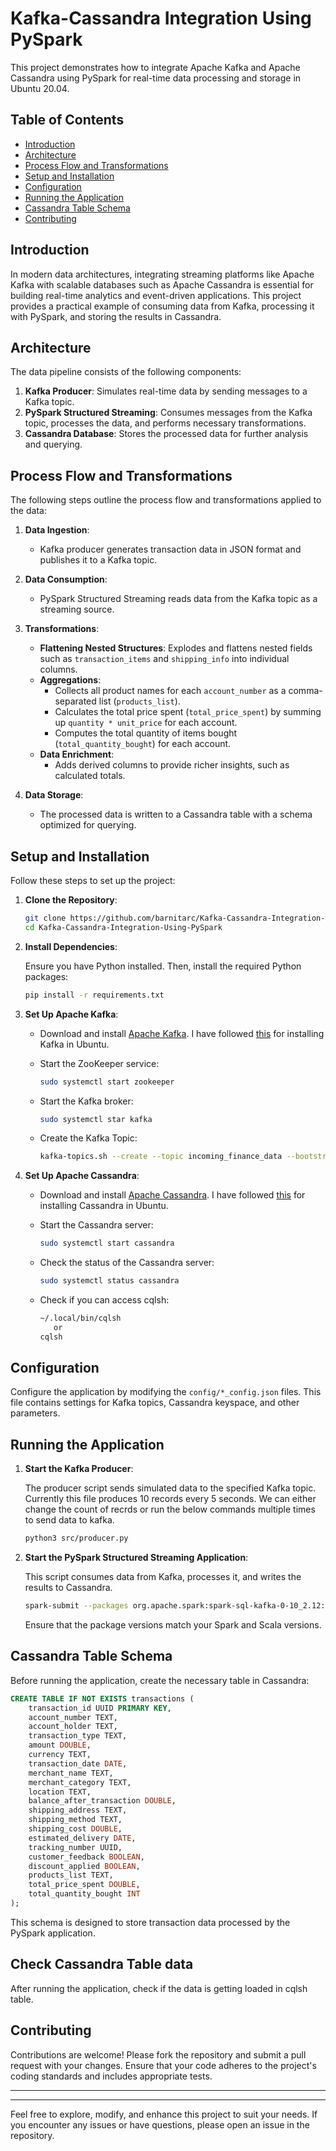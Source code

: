 # Kafka-Cassandra Integration Using PySpark

This project demonstrates how to integrate Apache Kafka and Apache Cassandra using PySpark for real-time data processing and storage in Ubuntu 20.04.

## Table of Contents

- [Introduction](#introduction)
- [Architecture](#architecture)
- [Process Flow and Transformations](#process-flow-and-transformations)
- [Setup and Installation](#setup-and-installation)
- [Configuration](#configuration)
- [Running the Application](#running-the-application)
- [Cassandra Table Schema](#cassandra-table-schema)
- [Contributing](#contributing)

## Introduction

In modern data architectures, integrating streaming platforms like Apache Kafka with scalable databases such as Apache Cassandra is essential for building real-time analytics and event-driven applications. This project provides a practical example of consuming data from Kafka, processing it with PySpark, and storing the results in Cassandra.

## Architecture

The data pipeline consists of the following components:

1. **Kafka Producer**: Simulates real-time data by sending messages to a Kafka topic.
2. **PySpark Structured Streaming**: Consumes messages from the Kafka topic, processes the data, and performs necessary transformations.
3. **Cassandra Database**: Stores the processed data for further analysis and querying.

## Process Flow and Transformations

The following steps outline the process flow and transformations applied to the data:

1. **Data Ingestion**:
   - Kafka producer generates transaction data in JSON format and publishes it to a Kafka topic.

2. **Data Consumption**:
   - PySpark Structured Streaming reads data from the Kafka topic as a streaming source.

3. **Transformations**:
   - **Flattening Nested Structures**: Explodes and flattens nested fields such as `transaction_items` and `shipping_info` into individual columns.
   - **Aggregations**:
     - Collects all product names for each `account_number` as a comma-separated list (`products_list`).
     - Calculates the total price spent (`total_price_spent`) by summing up `quantity * unit_price` for each account.
     - Computes the total quantity of items bought (`total_quantity_bought`) for each account.
   - **Data Enrichment**:
     - Adds derived columns to provide richer insights, such as calculated totals.

4. **Data Storage**:
   - The processed data is written to a Cassandra table with a schema optimized for querying.

## Setup and Installation

Follow these steps to set up the project:

1. **Clone the Repository**:

   ```bash
   git clone https://github.com/barnitarc/Kafka-Cassandra-Integration-Using-PySpark.git
   cd Kafka-Cassandra-Integration-Using-PySpark
   ```

2. **Install Dependencies**:

   Ensure you have Python installed. Then, install the required Python packages:

   ```bash
   pip install -r requirements.txt
   ```

3. **Set Up Apache Kafka**:

   - Download and install [Apache Kafka](https://kafka.apache.org/downloads). I have followed [this](https://drive.google.com/file/d/1jXW3kd7ZSBobJjEAQRSzNo0Nma6YLeyz/view?usp=drive_link) for installing Kafka in Ubuntu.
   - Start the ZooKeeper service:

     ```bash
     sudo systemctl start zookeeper
     ```

   - Start the Kafka broker:

     ```bash
     sudo systemctl star kafka
     ```
   - Create the Kafka Topic:

     ```bash
     kafka-topics.sh --create --topic incoming_finance_data --bootstrap-server localhost:9092
     ```

4. **Set Up Apache Cassandra**:

   - Download and install [Apache Cassandra](https://cassandra.apache.org/download/). I have followed [this](https://drive.google.com/file/d/1CqFuvWItUvGGVPGLuVI9uycfIpBm6vWT/view?usp=drive_link) for installing Cassandra in Ubuntu.
   - Start the Cassandra server:

     ```bash
     sudo systemctl start cassandra
     ```
   - Check the status of the Cassandra server:

     ```bash
     sudo systemctl status cassandra
     ```
   - Check if you can access cqlsh:

     ```bash
     ~/.local/bin/cqlsh
        or
     cqlsh
     ```

## Configuration

Configure the application by modifying the `config/*_config.json` files. This file contains settings for Kafka topics, Cassandra keyspace, and other parameters.

## Running the Application

1. **Start the Kafka Producer**:

   The producer script sends simulated data to the specified Kafka topic. Currently this file produces 10 records every 5 seconds. We can either change the count of recrds or run the below commands multiple times to send data to kafka.

   ```bash
   python3 src/producer.py
   ```

2. **Start the PySpark Structured Streaming Application**:

   This script consumes data from Kafka, processes it, and writes the results to Cassandra.

   ```bash
   spark-submit --packages org.apache.spark:spark-sql-kafka-0-10_2.12:3.4.0,com.datastax.spark:spark-cassandra-connector_2.12:3.4.0 src/consumer.py
   ```

   Ensure that the package versions match your Spark and Scala versions.

## Cassandra Table Schema

Before running the application, create the necessary table in Cassandra:

```sql
CREATE TABLE IF NOT EXISTS transactions (
    transaction_id UUID PRIMARY KEY,
    account_number TEXT,
    account_holder TEXT,
    transaction_type TEXT,
    amount DOUBLE,
    currency TEXT,
    transaction_date DATE,
    merchant_name TEXT,
    merchant_category TEXT,
    location TEXT,
    balance_after_transaction DOUBLE,
    shipping_address TEXT,
    shipping_method TEXT,
    shipping_cost DOUBLE,
    estimated_delivery DATE,
    tracking_number UUID,
    customer_feedback BOOLEAN,
    discount_applied BOOLEAN,
    products_list TEXT,
    total_price_spent DOUBLE,
    total_quantity_bought INT
);
```

This schema is designed to store transaction data processed by the PySpark application.
## Check Cassandra Table data

After running the application, check if the data is getting loaded in cqlsh table.
<!--![image](https://github.com/user-attachments/assets/69572182-fc7e-475d-b93f-53f4d5dc0362)-->

## Contributing

Contributions are welcome! Please fork the repository and submit a pull request with your changes. Ensure that your code adheres to the project's coding standards and includes appropriate tests.

---

---

Feel free to explore, modify, and enhance this project to suit your needs. If you encounter any issues or have questions, please open an issue in the repository.


